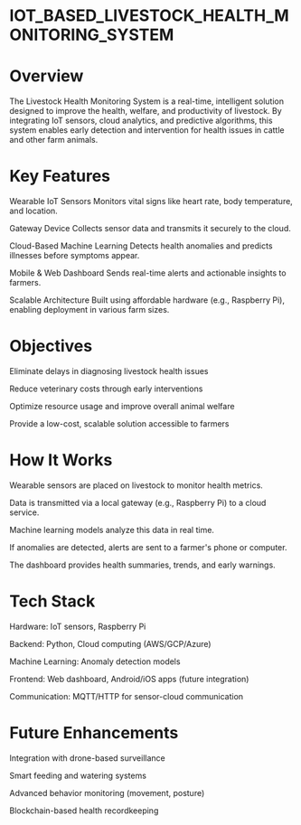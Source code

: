 # IOT_BASED_LIVESTOCK_HEALTH_MONITORING_SYSTEM

# Overview
The Livestock Health Monitoring System is a real-time, intelligent solution designed to improve the health, welfare, and productivity of livestock. By integrating IoT sensors, cloud analytics, and predictive algorithms, this system enables early detection and intervention for health issues in cattle and other farm animals.

# Key Features
Wearable IoT Sensors
Monitors vital signs like heart rate, body temperature, and location.

Gateway Device
Collects sensor data and transmits it securely to the cloud.

Cloud-Based Machine Learning
Detects health anomalies and predicts illnesses before symptoms appear.

Mobile & Web Dashboard
Sends real-time alerts and actionable insights to farmers.

Scalable Architecture
Built using affordable hardware (e.g., Raspberry Pi), enabling deployment in various farm sizes.

# Objectives
Eliminate delays in diagnosing livestock health issues

Reduce veterinary costs through early interventions

Optimize resource usage and improve overall animal welfare

Provide a low-cost, scalable solution accessible to farmers

# How It Works
Wearable sensors are placed on livestock to monitor health metrics.

Data is transmitted via a local gateway (e.g., Raspberry Pi) to a cloud service.

Machine learning models analyze this data in real time.

If anomalies are detected, alerts are sent to a farmer's phone or computer.

The dashboard provides health summaries, trends, and early warnings.

# Tech Stack
Hardware: IoT sensors, Raspberry Pi

Backend: Python, Cloud computing (AWS/GCP/Azure)

Machine Learning: Anomaly detection models

Frontend: Web dashboard, Android/iOS apps (future integration)

Communication: MQTT/HTTP for sensor-cloud communication

# Future Enhancements
Integration with drone-based surveillance

Smart feeding and watering systems

Advanced behavior monitoring (movement, posture)

Blockchain-based health recordkeeping
